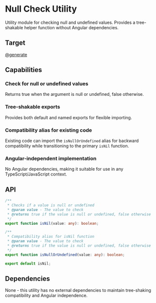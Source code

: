 # Null Check Utility

Utility module for checking null and undefined values. Provides a tree-shakable helper function without Angular dependencies.

## Target

[@generate](../../../src/app/shared/util/null-check.ts)

## Capabilities

### Check for null or undefined values

Returns true when the argument is null or undefined, false otherwise.

### Tree-shakable exports

Provides both default and named exports for flexible importing.

### Compatibility alias for existing code

Existing code can import the `isNullOrUndefined` alias for backward compatibility while transitioning to the primary `isNil` function.

### Angular-independent implementation

No Angular dependencies, making it suitable for use in any TypeScript/JavaScript context.

## API

```typescript { .api }
/**
 * Checks if a value is null or undefined
 * @param value - The value to check
 * @returns true if the value is null or undefined, false otherwise
 */
export function isNil(value: any): boolean;

/**
 * Compatibility alias for isNil function
 * @param value - The value to check
 * @returns true if the value is null or undefined, false otherwise
 */
export function isNullOrUndefined(value: any): boolean;

export default isNil;
```

## Dependencies

None - this utility has no external dependencies to maintain tree-shaking compatibility and Angular independence.
